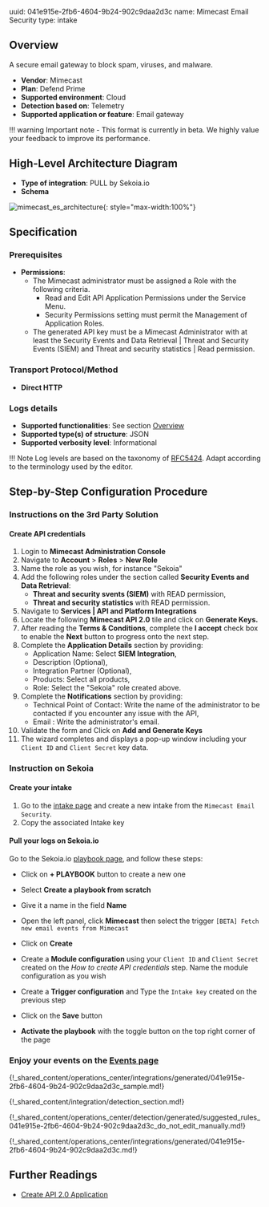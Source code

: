 uuid: 041e915e-2fb6-4604-9b24-902c9daa2d3c
name: Mimecast Email Security
type: intake

## Overview
A secure email gateway to block spam, viruses, and malware.

- **Vendor**: Mimecast
- **Plan**: Defend Prime
- **Supported environment**: Cloud
- **Detection based on**: Telemetry
- **Supported application or feature**: Email gateway


!!! warning
    Important note - This format is currently in beta. We highly value your feedback to improve its performance.

## High-Level Architecture Diagram

- **Type of integration**: PULL by Sekoia.io
- **Schema**

![mimecast_es_architecture](/assets/integration/mimecast_es_architecture.png){: style="max-width:100%"}

## Specification

### Prerequisites

- **Permissions**:
    - The Mimecast administrator must be assigned a Role with the following criteria.
        - Read and Edit API Application Permissions under the Service Menu.
        - Security Permissions setting must permit the Management of Application Roles.
    - The generated API key must be a Mimecast Administrator with at least the Security Events and Data Retrieval | Threat and Security Events (SIEM) and Threat and security statistics | Read permission.

### Transport Protocol/Method

- **Direct HTTP**

### Logs details

- **Supported functionalities**: See section [Overview](#overview)
- **Supported type(s) of structure**: JSON
- **Supported verbosity level**: Informational

!!! Note
    Log levels are based on the taxonomy of [RFC5424](https://datatracker.ietf.org/doc/html/rfc5424). Adapt according to the terminology used by the editor.

## Step-by-Step Configuration Procedure

### Instructions on the 3rd Party Solution

#### Create API credentials

1. Login to **Mimecast Administration Console**
2. Navigate to **Account** > **Roles** > **New Role**
3. Name the role as you wish, for instance "Sekoia"
4. Add the following roles under the section called **Security Events and Data Retrieval**:
    - **Threat and security svents (SIEM)** with READ permission,
    - **Threat and security statistics** with READ permission.
5. Navigate to **Services | API and Platform Integrations**
6. Locate the following **Mimecast API 2.0** tile and click on **Generate Keys.**
7. After reading the **Terms & Conditions**, complete the **I accept** check box to enable the **Next** button to progress onto the next step.
8. Complete the **Application Details** section by providing:
    - Application Name: Select **SIEM Integration**,
    - Description (Optional),
    - Integration Partner (Optional),
    - Products: Select all products,
    - Role: Select the "Sekoia" role created above.
9. Complete the **Notifications** section by providing:
    - Technical Point of Contact: Write the name of the administrator to be contacted if you encounter any issue with the API,
    - Email : Write the administrator's email.
10. Validate the form and Click on **Add and Generate Keys**
11. The wizard completes and displays a pop-up window including your `Client ID` and `Client Secret` key data.

### Instruction on Sekoia
#### Create your intake

1. Go to the [intake page](https://app.sekoia.io/operations/intakes) and create a new intake from the `Mimecast Email Security`.
2. Copy the associated Intake key

#### Pull your logs on Sekoia.io

Go to the Sekoia.io [playbook page](https://app.sekoia.io/operations/playbooks), and follow these steps:

- Click on **+ PLAYBOOK** button to create a new one
- Select **Create a playbook from scratch**
- Give it a name in the field **Name**
- Open the left panel, click **Mimecast** then select the trigger `[BETA] Fetch new email events from Mimecast`
- Click on **Create**

- Create a **Module configuration** using your `Client ID` and `Client Secret` created on the *How to create API credentials* step. Name the module configuration as you wish
- Create a **Trigger configuration** and Type the `Intake key` created on the previous step
- Click on the **Save** button
- **Activate the playbook** with the toggle button on the top right corner of the page

### Enjoy your events on the [Events page](https://app.sekoia.io/operations/events)

{!_shared_content/operations_center/integrations/generated/041e915e-2fb6-4604-9b24-902c9daa2d3c_sample.md!}

{!_shared_content/integration/detection_section.md!}

{!_shared_content/operations_center/detection/generated/suggested_rules_041e915e-2fb6-4604-9b24-902c9daa2d3c_do_not_edit_manually.md!}

{!_shared_content/operations_center/integrations/generated/041e915e-2fb6-4604-9b24-902c9daa2d3c.md!}

## Further Readings
- [Create API 2.0 Application](https://community.mimecast.com/s/article/api-integrations-managing-api-2-0-for-cloud-gateway)
